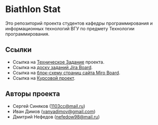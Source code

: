# Biathlon Stat
Это репозиторий проекта студентов кафедры программирования и информационных технологий ВГУ по предмету Технологии программирования.

## Ссылки
* Ссылка на [Техническое Задание](https://disk.yandex.ru/i/jhIbf98LRWD8xQ) проекта.
* Ссылка на [доску заданий Jira Board](https://biathlon1.atlassian.net/jira/software/projects/BIAT/boards/1/).
* Ссылка на [блок-схему страниц сайта Miro Board](https://miro.com/app/board/uXjVOL1FNaA=/).
* Ссылка на [Курсовой проект](https://disk.yandex.ru/i/nHk8HoH_XwSoFA).

## Авторы проекта
* Сергей Синяков (1103cc@mail.ru)
* Иван Димов (vanyadimov@gmail.com)
* Дмитрий Нефедов (nefedow98@mail.ru)
